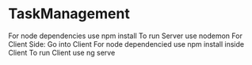 # TaskManagement
 For node dependencies use npm install 
 To run Server use nodemon
 For Client Side: Go into Client 
 For node dependencied use npm install inside Client
 To run Client use ng serve
 
